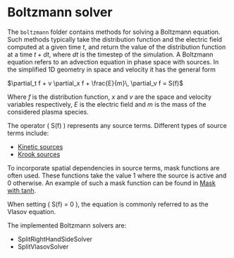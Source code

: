# Boltzmann solver

The `boltzmann` folder contains methods for solving a Boltzmann equation. Such methods typically take the distribution function and the electric field computed at a given time $t$, and return the value of the distribution function at a time $t+dt$, where $dt$ is the timestep of the simulation. A Boltzmann equation refers to an advection equation in phase space with sources. In the simplified 1D geometry in space and velocity it has the general form

$`\partial_t f + v \partial_x f + \frac{E}{m}\, \partial_v f = S(f)`$

Where $f$ is the distribution function, $x$ and $v$ are the space and velocity variables respectively, $E$ is the electric field and $m$ is the mass of the considered plasma species.

The operator \( S(f) \) represents any source terms.
Different types of source terms include:

- [Kinetic sources](../../../docs/latex/geometryXVx/rhs/kinetic_source.pdf)
- [Krook sources](../../../docs/latex/geometryXVx/rhs/krook_source.pdf)

To incorporate spatial dependencies in source terms, mask functions are often used.
These functions take the value 1 where the source is active and 0 otherwise.
An example of such a mask function can be found in
[Mask with tanh](../../../docs/latex/geometryXVx/rhs/mask_tanh.pdf).

When setting \( S(f) = 0 \), the equation is commonly referred to as the Vlasov equation.

The implemented Boltzmann solvers are:

- SplitRightHandSideSolver
- SplitVlasovSolver
